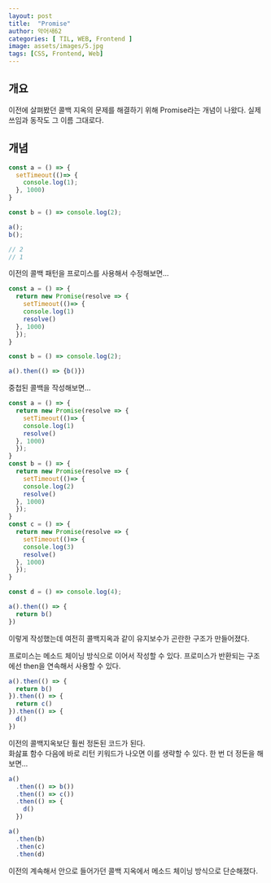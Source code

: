 ```yaml
---
layout: post
title:  "Promise"
author: 악어새62
categories: [ TIL, WEB, Frontend ]
image: assets/images/5.jpg
tags: [CSS, Frontend, Web]
---
```

## 개요

이전에 살펴봤던 콜백 지옥의 문제를 해결하기 위해 Promise라는 개념이 나왔다. 실제 쓰임과 동작도 그 이름 그대로다.

## 개념

```javascript
const a = () => {
  setTimeout(()=> {
    console.log(1);
  }, 1000)
}

const b = () => console.log(2);

a();
b();

// 2
// 1
```
이전의 콜백 패턴을 프로미스를 사용해서 수정해보면...
```javascript
const a = () => {
  return new Promise(resolve => {
    setTimeout(()=> {
    console.log(1)
    resolve()
  }, 1000)
  });
}

const b = () => console.log(2);

a().then(() => {b()})
```
중첩된 콜백을 작성해보면...
```javascript
const a = () => {
  return new Promise(resolve => {
    setTimeout(()=> {
    console.log(1)
    resolve()
  }, 1000)
  });
}
const b = () => {
  return new Promise(resolve => {
    setTimeout(()=> {
    console.log(2)
    resolve()
  }, 1000)
  });
}
const c = () => {
  return new Promise(resolve => {
    setTimeout(()=> {
    console.log(3)
    resolve()
  }, 1000)
  });
}

const d = () => console.log(4);

a().then(() => {
  return b()
})
```
이렇게 작성했는데 여전히 콜백지옥과 같이 유지보수가 곤란한 구조가 만들어졌다.

프로미스는 메소드 체이닝 방식으로 이어서 작성할 수 있다. 프로미스가 반환되는 구조에선 then을 연속해서 사용할 수 있다.
```javascript
a().then(() => {
  return b()
}).then(() => {
  return c()
}).then(() => {
  d()
})
```
이전의 콜백지옥보단 훨씬 정돈된 코드가 된다.  
화삺표 함수 다음에 바로 리턴 키워드가 나오면 이를 생략할 수 있다. 한 번 더 정돈을 해보면...
```javascript
a()
  .then(() => b())
  .then(() => c())
  .then(() => {
    d()
  })
```
```javascript
a()
  .then(b)
  .then(c)
  .then(d)
```
이전의 계속해서 안으로 들어가던 콜백 지옥에서 메소드 체이닝 방식으로 단순해졌다.